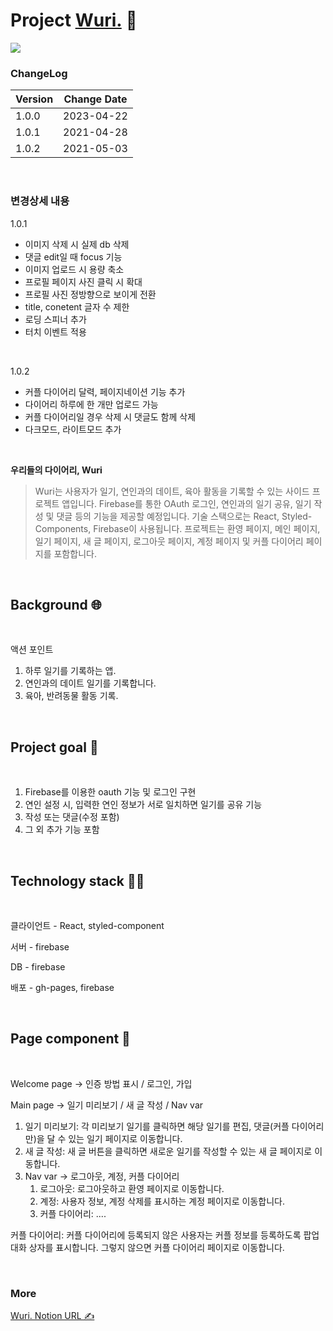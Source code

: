 # **Project [Wuri.](https://ge5rg2.github.io/Wuri/)** 📒

![](https://img.shields.io/badge/version-1.0.2-green)

### ChangeLog

| Version | Change Date |
| ------- | ----------- |
| 1.0.0   | 2023-04-22  |
| 1.0.1   | 2021-04-28  |
| 1.0.2   | 2021-05-03  |

<br/>

### 변경상세 내용

1.0.1

- 이미지 삭제 시 실제 db 삭제
- 댓글 edit일 때 focus 기능
- 이미지 업로드 시 용량 축소
- 프로필 페이지 사진 클릭 시 확대
- 프로필 사진 정방향으로 보이게 전환
- title, conetent 글자 수 제한
- 로딩 스피너 추가
- 터치 이벤트 적용

<br/>

1.0.2

- 커플 다이어리 달력, 페이지네이션 기능 추가
- 다이어리 하루에 한 개만 업로드 가능
- 커플 다이어리일 경우 삭제 시 댓글도 함께 삭제
- 다크모드, 라이트모드 추가

<br/>

**우리들의 다이어리, Wuri**

> Wuri는 사용자가 일기, 연인과의 데이트, 육아 활동을 기록할 수 있는 사이드 프로젝트 앱입니다. Firebase를 통한 OAuth 로그인, 연인과의 일기 공유, 일기 작성 및 댓글 등의 기능을 제공할 예정입니다. 기술 스택으로는 React, Styled-Components, Firebase이 사용됩니다. 프로젝트는 환영 페이지, 메인 페이지, 일기 페이지, 새 글 페이지, 로그아웃 페이지, 계정 페이지 및 커플 다이어리 페이지를 포함합니다.

<br/>

## Background 🌐

<br/>

액션 포인트

1. 하루 일기를 기록하는 앱.
2. 연인과의 데이트 일기를 기록합니다.
3. 육아, 반려동물 활동 기록.

<br/>

## Project goal 📆

<br/>

1. Firebase를 이용한 oauth 기능 및 로그인 구현
2. 연인 설정 시, 입력한 연인 정보가 서로 일치하면 일기를 공유 기능
3. 작성 또는 댓글(수정 포함)
4. 그 외 추가 기능 포함

<br/>

## Technology stack 👨‍🔧

<br/>

클라이언트 - React, styled-component

서버 - firebase

DB - firebase

배포 - gh-pages, firebase

<br/>

## Page component 📃

<br/>

Welcome page → 인증 방법 표시 / 로그인, 가입

Main page → 일기 미리보기 / 새 글 작성 / Nav var

1. 일기 미리보기: 각 미리보기 일기를 클릭하면 해당 일기를 편집, 댓글(커플 다이어리만)을 달 수 있는 일기 페이지로 이동합니다.
2. 새 글 작성: 새 글 버튼을 클릭하면 새로운 일기를 작성할 수 있는 새 글 페이지로 이동합니다.
3. Nav var → 로그아웃, 계정, 커플 다이어리
   1. 로그아웃: 로그아웃하고 환영 페이지로 이동합니다.
   2. 계정: 사용자 정보, 계정 삭제를 표시하는 계정 페이지로 이동합니다.
   3. 커플 다이어리: ....

커플 다이어리: 커플 다이어리에 등록되지 않은 사용자는 커플 정보를 등록하도록 팝업 대화 상자를 표시합니다. 그렇지 않으면 커플 다이어리 페이지로 이동합니다.

<br/>

### More

[Wuri. Notion URL ✍️](https://inquisitive-opera-47e.notion.site/Side-project-Wuri-c4435c8bd7464b6fb7376b7308af8195)
